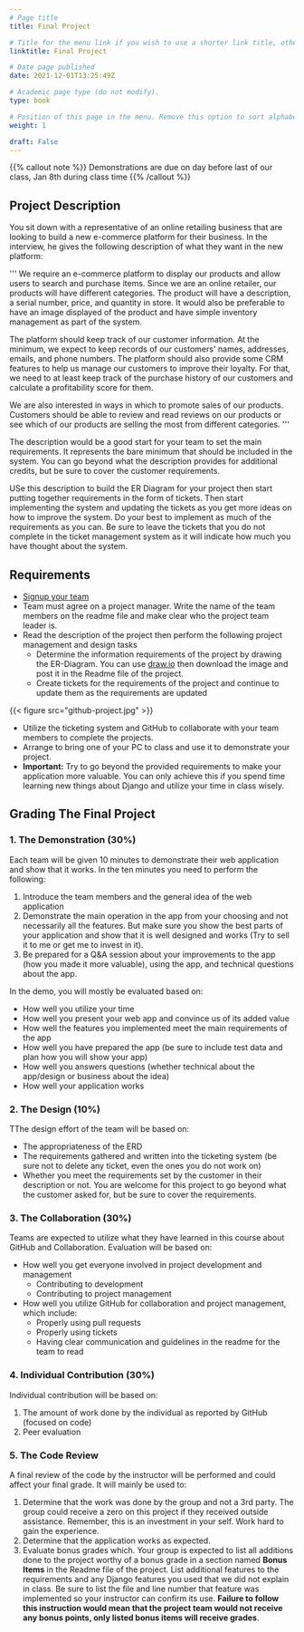 ```yaml
---
# Page title
title: Final Project

# Title for the menu link if you wish to use a shorter link title, otherwise remove this option.
linktitle: Final Project

# Date page published
date: 2021-12-01T13:25:49Z

# Academic page type (do not modify).
type: book

# Position of this page in the menu. Remove this option to sort alphabetically.
weight: 1

draft: False
---
```


{{% callout note %}}
Demonstrations are due on day before last of our class, Jan 8th during class time
{{% /callout %}}


## Project Description

You sit down with a representative of an online retailing business that are looking to build a new e-commerce platform for their business. In the interview, he gives the following description of what they want in the new platform:

'''
We require an e-commerce platform to display our products and allow users to search and purchase items. Since we are an online retailer, our products will have different categories. The product will have a description, a serial number, price, and quantity in store. It would also be preferable to have an image displayed of the product and have simple inventory management as part of the system.

The platform should keep track of our customer information. At the minimum, we expect to keep records of our customers' names, addresses, emails, and phone numbers. The platform should also provide some CRM features to help us manage our customers to improve their loyalty. For that, we need to at least keep track of the purchase history of our customers and calculate a profitability score for them.

We are also interested in ways in which to promote sales of our products. Customers should be able to review and read reviews on our products or see which of our products are selling the most from different categories.
'''

The description would be a good start for your team to set the main requirements. It represents the bare minimum that should be included in the system. You can go beyond what the description provides for additional credits, but be sure to cover the customer requirements.

USe this description to build the ER Diagram for your project then start putting together requirements in the form of tickets. Then start implementing the system and updating the tickets as you get more ideas on how to improve the system. Do your best to implement as much of the requirements as you can. Be sure to leave the tickets that you do not complete in the ticket management system as it will indicate how much you have thought about the system.

## Requirements

- [Signup your team](https://classroom.github.com/a/GxWpg7CE)
- Team must agree on a project manager. Write the name of the team members on the readme file and make clear who the project team leader is.
- Read the description of the project then perform the following project management and design tasks
  - Determine the information requirements of the project by drawing the ER-Diagram. You can use [draw.io](https://draw.io/) then download the image and post it in the Readme file of the project.
  - Create tickets for the requirements of the project and continue to update them as the requirements are updated

{{< figure src="github-project.jpg" >}}

- Utilize the ticketing system and GitHub to collaborate with your team members to complete the projects.
- Arrange to bring one of your PC to class and use it to demonstrate your project.
- **Important:** Try to go beyond the provided requirements to make your application more valuable. You can only achieve this if you spend time learning new things about Django and utilize your time in class wisely.


## Grading The Final Project

### 1. The Demonstration (30%)

  Each team will be given 10 minutes to demonstrate their web application and show that it works. In the ten minutes you need to perform the following:
  1. Introduce the team members and the general idea of the web application
  2. Demonstrate the main operation in the app from your choosing and not necessarily all the features. But make sure you show the best parts of your application and show that it is well designed and works (Try to sell it to me or get me to invest in it).
  3. Be prepared for a Q&A session about your improvements to the app (how you made it more valuable), using the app, and technical questions about the app.

  In the demo, you will mostly be evaluated based on:
  - How well you utilize your time
  - How well you present your web app and convince us of its added value
  - How well the features you implemented meet the main requirements of the app
  - How well you have prepared the app (be sure to include test data and plan how you will show your app)
  - How well you answers questions (whether technical about the app/design or business about the idea)
  - How well your application works


### 2. The Design (10%)

TThe design effort of the team will be based on:
- The appropriateness of the ERD
- The requirements gathered and written into the ticketing system (be sure not to delete any ticket, even the ones you do not work on)
- Whether you meet the requirements set by the customer in their description or not. You are welcome for this project to go beyond what the customer asked for, but be sure to cover the requirements.

### 3. The Collaboration (30%)

Teams are expected to utilize what they have learned in this course about GitHub and Collaboration. Evaluation will be based on:
- How well you get everyone involved in project development and management
    - Contributing to development
    - Contributing to project management
- How well you utilize GitHub for collaboration and project management, which include:
    - Properly using pull requests
    - Properly using tickets
    - Having clear communication and guidelines in the readme for the team to read

### 4. Individual Contribution (30%)

  Individual contribution will be based on:
  1. The amount of work done by the individual as reported by GitHub (focused on code)
  2. Peer evaluation

### 5. The Code Review

 A final review of the code by the instructor will be performed and could affect your final grade. It will mainly be used to:

 1. Determine that the work was done by the group and not a 3rd party. The group could receive a zero on this project if they received outside assistance. Remember, this is an investment in your self. Work hard to gain the experience.
 2. Determine that the application works as expected.
 3. Evaluate bonus grades which. Your group is expected to list all additions done to the project worthy of a bonus grade in a section named **Bonus Items** in the Readme file of the project. List additional features to the requirements and any Django features you used that we did not explain in class. Be sure to list the file and line number that feature was implemented so your instructor can confirm its use. **Failure to follow this instruction would mean that the project team would not receive any bonus points, only listed bonus items will receive grades**.

